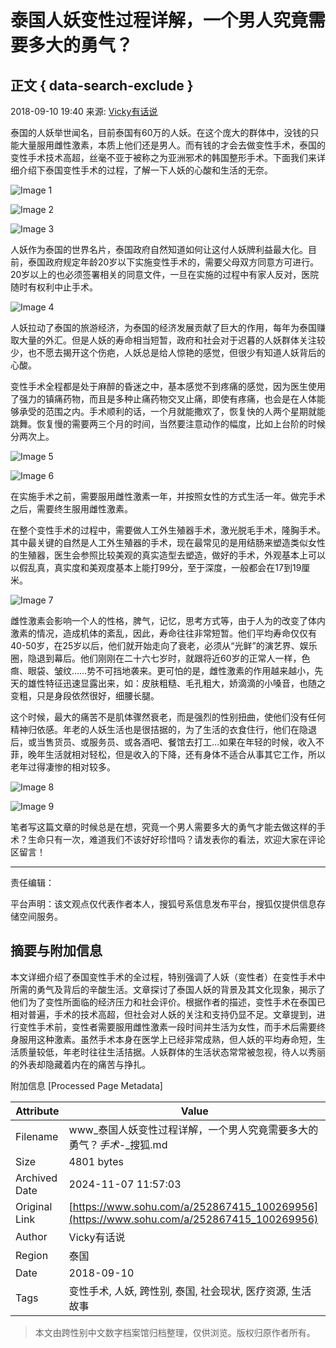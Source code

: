 # 泰国人妖变性过程详解，一个男人究竟需要多大的勇气？

## 正文 { data-search-exclude }


2018-09-10 19:40 来源: [Vicky有话说](https://www.sohu.com/a/252867415_100269956?spm=smpc.content-abroad.content.1.1730980554508kfPmbie)

泰国的人妖举世闻名，目前泰国有60万的人妖。在这个庞大的群体中，没钱的只能大量服用雌性激素，本质上他们还是男人。而有钱的才会去做变性手术，泰国的变性手术技术高超，丝毫不亚于被称之为亚洲邪术的韩国整形手术。下面我们来详细介绍下泰国变性手术的过程，了解一下人妖的心酸和生活的无奈。

![Image 1](http://5b0988e595225.cdn.sohucs.com/images/20180909/24680e0d34e54117a65ef6cbf33dd028.jpeg)

![Image 2](http://5b0988e595225.cdn.sohucs.com/images/20180909/8a0fe4a3e98348eeaafd400f9171ef8f.jpeg)

![Image 3](http://5b0988e595225.cdn.sohucs.com/images/20180909/425a4cd8cc344f93b20a2bc43b7781f3.jpeg)

人妖作为泰国的世界名片，泰国政府自然知道如何让这付人妖牌利益最大化。目前，泰国政府规定年龄20岁以下实施变性手术的，需要父母双方同意方可进行。20岁以上的也必须签署相关的同意文件，一旦在实施的过程中有家人反对，医院随时有权利中止手术。

![Image 4](http://5b0988e595225.cdn.sohucs.com/images/20180909/e3ddedf5d78c4f7c85a7e10f8001b265.jpeg)

人妖拉动了泰国的旅游经济，为泰国的经济发展贡献了巨大的作用，每年为泰国赚取大量的外汇。但是人妖的寿命相当短暂，政府和社会对于迟暮的人妖群体关注较少，也不愿去揭开这个伤疤，人妖总是给人惊艳的感觉，但很少有知道人妖背后的心酸。

变性手术全程都是处于麻醉的昏迷之中，基本感觉不到疼痛的感觉，因为医生使用了强力的镇痛药物，而且是多种止痛药物交叉止痛，即使有疼痛，也会是在人体能够承受的范围之内。手术顺利的话，一个月就能撒欢了，恢复快的人两个星期就能跳舞。恢复慢的需要两三个月的时间，当然要注意动作的幅度，比如上台阶的时候分两次上。

![Image 5](http://5b0988e595225.cdn.sohucs.com/images/20180909/40ad1db8936e4d2397914c0443a3d4bf.png)

![Image 6](http://5b0988e595225.cdn.sohucs.com/images/20180909/6a14e480f8b74833a7736084861e3fca.png)

在实施手术之前，需要服用雌性激素一年，并按照女性的方式生活一年。做完手术之后，需要终生服用雌性激素。

在整个变性手术的过程中，需要做人工外生殖器手术，激光脱毛手术，隆胸手术。其中最关键的自然是人工外生殖器的手术，现在最常见的是用结肠来塑造类似女性的生殖器，医生会参照比较美观的真实造型去塑造，做好的手术，外观基本上可以以假乱真，真实度和美观度基本上能打99分，至于深度，一般都会在17到19厘米。

![Image 7](http://5b0988e595225.cdn.sohucs.com/images/20180909/6abd0d4617d044b68bc61679d8859758.jpeg)

雌性激素会影响一个人的性格，脾气，记忆，思考方式等，由于人为的改变了体内激素的情况，造成机体的紊乱，因此，寿命往往非常短暂。他们平均寿命仅仅有40-50岁，在25岁以后，他们就开始走向了衰老，必须从“光鲜”的演艺界、娱乐圈，隐退到幕后。他们刚刚在二十六七岁时，就跟将近60岁的正常人一样，色癍、眼袋、皱纹……势不可挡地袭来。更可怕的是，雌性激素的作用越来越小，先天的雄性特征迅速显露出来，如：皮肤粗糙、毛孔粗大，娇滴滴的小嗓音，也随之变粗，只是身段依然很好，细腰长腿。

这个时候，最大的痛苦不是肌体骤然衰老，而是强烈的性别扭曲，使他们没有任何精神归依感。年老的人妖生活也是很拮据的，为了生活的衣食住行，他们在隐退后，或当售货员、或服务员、或各酒吧、餐馆去打工…如果在年轻的时候，收入不菲，晚年生活就相对轻松，但是收入的下降，还有身体不适合从事其它工作，所以老年过得凄惨的相对较多。

![Image 8](http://5b0988e595225.cdn.sohucs.com/images/20180909/8b1aef71da494623b35d6da72b9debc2.jpeg)

![Image 9](http://5b0988e595225.cdn.sohucs.com/images/20180909/9bc2b64fe6de4242a97bba5dad4d7079.jpeg)

笔者写这篇文章的时候总是在想，究竟一个男人需要多大的勇气才能去做这样的手术？生命只有一次，难道我们不该好好珍惜吗？请发表你的看法，欢迎大家在评论区留言！

---

责任编辑：

平台声明：该文观点仅代表作者本人，搜狐号系信息发布平台，搜狐仅提供信息存储空间服务。

## 摘要与附加信息

<!-- tcd_abstract -->
本文详细介绍了泰国变性手术的全过程，特别强调了人妖（变性者）在变性手术中所需的勇气及背后的辛酸生活。文章探讨了泰国人妖的背景及其文化现象，揭示了他们为了变性所面临的经济压力和社会评价。根据作者的描述，变性手术在泰国已相对普遍，手术的技术高超，但社会对人妖的关注和支持仍显不足。文章提到，进行变性手术前，变性者需要服用雌性激素一段时间并生活为女性，而手术后需要终身服用这种激素。虽然手术本身在医学上已经非常成熟，但人妖的平均寿命短，生活质量较低，年老时往往生活拮据。人妖群体的生活状态常常被忽视，待人以秀丽的外表却隐藏着内在的痛苦与挣扎。
<!-- tcd_abstract_end -->

附加信息 [Processed Page Metadata]

| Attribute       | Value                                  |
|-----------------|----------------------------------------|
| Filename        | www_泰国人妖变性过程详解，一个男人究竟需要多大的勇气？_手术_-_搜狐.md                             |
| Size            | 4801 bytes                           |
| Archived Date   | 2024-11-07 11:57:03                             |
| Original Link   | [https://www.sohu.com/a/252867415_100269956](https://www.sohu.com/a/252867415_100269956)                       |
| Author          | Vicky有话说                               |
| Region          | 泰国                               |
| Date            | 2018-09-10                                 |
| Tags            | 变性手术, 人妖, 跨性别, 泰国, 社会现状, 医疗资源, 生活故事                                 |
>
> 本文由跨性别中文数字档案馆归档整理，仅供浏览。版权归原作者所有。
>